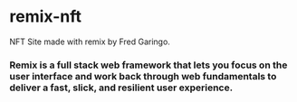 # remix-nft

NFT Site made with remix by Fred Garingo.

### Remix is a full stack web framework that lets you focus on the user interface and work back through web fundamentals to deliver a fast, slick, and resilient user experience.
